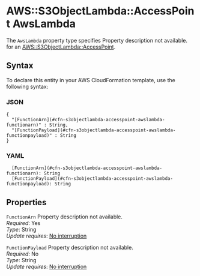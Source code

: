 # AWS::S3ObjectLambda::AccessPoint AwsLambda<a name="aws-properties-s3objectlambda-accesspoint-awslambda"></a>

<a name="aws-properties-s3objectlambda-accesspoint-awslambda-description"></a>The `AwsLambda` property type specifies Property description not available\. for an [AWS::S3ObjectLambda::AccessPoint](aws-resource-s3objectlambda-accesspoint.md)\.

## Syntax<a name="aws-properties-s3objectlambda-accesspoint-awslambda-syntax"></a>

To declare this entity in your AWS CloudFormation template, use the following syntax:

### JSON<a name="aws-properties-s3objectlambda-accesspoint-awslambda-syntax.json"></a>

```
{
  "[FunctionArn](#cfn-s3objectlambda-accesspoint-awslambda-functionarn)" : String,
  "[FunctionPayload](#cfn-s3objectlambda-accesspoint-awslambda-functionpayload)" : String
}
```

### YAML<a name="aws-properties-s3objectlambda-accesspoint-awslambda-syntax.yaml"></a>

```
  [FunctionArn](#cfn-s3objectlambda-accesspoint-awslambda-functionarn): String
  [FunctionPayload](#cfn-s3objectlambda-accesspoint-awslambda-functionpayload): String
```

## Properties<a name="aws-properties-s3objectlambda-accesspoint-awslambda-properties"></a>

`FunctionArn`  <a name="cfn-s3objectlambda-accesspoint-awslambda-functionarn"></a>
Property description not available\.  
*Required*: Yes  
*Type*: String  
*Update requires*: [No interruption](https://docs.aws.amazon.com/AWSCloudFormation/latest/UserGuide/using-cfn-updating-stacks-update-behaviors.html#update-no-interrupt)

`FunctionPayload`  <a name="cfn-s3objectlambda-accesspoint-awslambda-functionpayload"></a>
Property description not available\.  
*Required*: No  
*Type*: String  
*Update requires*: [No interruption](https://docs.aws.amazon.com/AWSCloudFormation/latest/UserGuide/using-cfn-updating-stacks-update-behaviors.html#update-no-interrupt)